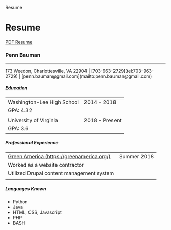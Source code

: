 Resume








# Resume

[PDF Resume](/files/misc/Penn_Bauman_Resume_2018-09-30.pdf)

### Penn Bauman
<hr>
173 Weedon, Charlottesville, VA 22904 | [703-963-2729](tel:703-963-2729) | [penn.bauman@gmail.com](mailto:penn.bauman@gmail.com)

##### Education
<table class="two-columns">
    <tr>
        <td>Washington-Lee High School</td>
        <td>2014 - 2018</td>
    </tr>
    <tr>
        <td>GPA: 4.32</td>
        <td></td>
    </tr>
    <tr>
        <td></td>
        <td></td>
    </tr>
    <tr>
        <td>University of Virginia</td>
        <td>2018 - Present</td>
    </tr>
    <tr>
        <td>GPA: 3.6</td>
        <td></td>
    </tr>
</table>

##### Professional Experience
<table class="two-columns">
    <tr>
        <td><a href="(https://greenamerica.org/)">Green America (https://greenamerica.org/)</a></td>
        <td>Summer 2018</td>
    </tr>
    <tr>
        <td>Worked as a website contractor</td>
        <td></td>
    </tr>
    <tr>
        <td>Utilized Drupal content management system</td>
        <td></td>
    </tr>
    <tr>
        <td></td>
        <td></td>
    </tr>
</table>

##### Languages Known
* Python
* Java
* HTML, CSS, Javascript
* PHP
* BASH

